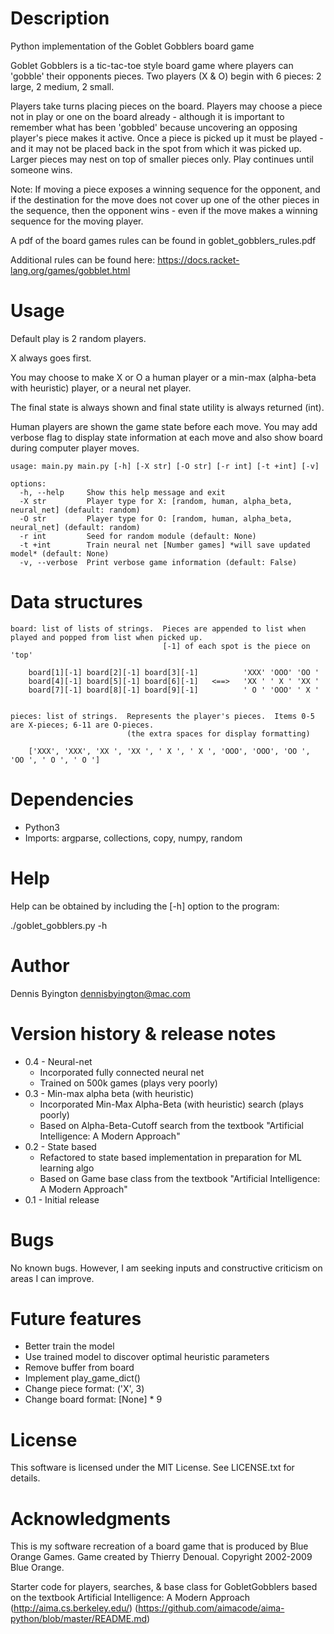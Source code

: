 # Description

Python implementation of the Goblet Gobblers board game

Goblet Gobblers is a tic-tac-toe style board game where players can 'gobble' their opponents pieces.
Two players (X & O) begin with 6 pieces: 2 large, 2 medium, 2 small.

Players take turns placing pieces on the board. Players may choose a piece not in play or one on the board
already - although it is important to remember what has been 'gobbled' because uncovering an opposing player's
piece makes it active.  Once a piece is picked up it must be played - and it may not be placed back in the spot
from which it was picked up.  Larger pieces may nest on top of smaller pieces only.  Play continues until someone wins.

Note: If moving a piece exposes a winning sequence for the opponent, and if the destination for the move
does not cover up one of the other pieces in the sequence, then the opponent wins - even if the move makes a
winning sequence for the moving player.

A pdf of the board games rules can be found in goblet_gobblers_rules.pdf

Additional rules can be found here: https://docs.racket-lang.org/games/gobblet.html


# Usage

Default play is 2 random players.  

X always goes first.

You may choose to make X or O a human player or a min-max (alpha-beta with heuristic) player, or a neural net player.  

The final state is always shown and final state utility is always returned (int).

Human players are shown the game state before each move.  You may add verbose flag to display state information at each move and also show board during computer player moves.


    usage: main.py main.py [-h] [-X str] [-O str] [-r int] [-t +int] [-v]

    options:
      -h, --help     Show this help message and exit
      -X str         Player type for X: [random, human, alpha_beta, neural_net] (default: random)
      -O str         Player type for O: [random, human, alpha_beta, neural_net] (default: random)
      -r int         Seed for random module (default: None)
      -t +int        Train neural net [Number games] *will save updated model* (default: None)      
      -v, --verbose  Print verbose game information (default: False)


# Data structures

    board: list of lists of strings.  Pieces are appended to list when played and popped from list when picked up.
                                      [-1] of each spot is the piece on 'top'

        board[1][-1] board[2][-1] board[3][-1]          'XXX' 'OOO' 'OO '
        board[4][-1] board[5][-1] board[6][-1]   <==>   'XX ' ' X ' 'XX '
        board[7][-1] board[8][-1] board[9][-1]          ' O ' 'OOO' ' X '


    pieces: list of strings.  Represents the player's pieces.  Items 0-5 are X-pieces; 6-11 are O-pieces.
                              (the extra spaces for display formatting)

        ['XXX', 'XXX', 'XX ', 'XX ', ' X ', ' X ', 'OOO', 'OOO', 'OO ', 'OO ', ' O ', ' O ']


# Dependencies

- Python3
- Imports: argparse, collections, copy, numpy, random


# Help

Help can be obtained by including the [-h] option to the program:

  ./goblet_gobblers.py -h


# Author

Dennis Byington
dennisbyington@mac.com


# Version history & release notes

- 0.4 - Neural-net 
    - Incorporated fully connected neural net
    - Trained on 500k games (plays very poorly)
- 0.3 - Min-max alpha beta (with heuristic) 
    - Incorporated Min-Max Alpha-Beta (with heuristic) search (plays poorly)
    - Based on Alpha-Beta-Cutoff search from the textbook "Artificial Intelligence: A Modern Approach"
- 0.2 - State based
    - Refactored to state based implementation in preparation for ML learning algo
    - Based on Game base class from the textbook "Artificial Intelligence: A Modern Approach"
- 0.1 - Initial release


# Bugs

No known bugs.  However, I am seeking inputs and constructive criticism on areas I can improve.


# Future features

- Better train the model
- Use trained model to discover optimal heuristic parameters
- Remove buffer from board
- Implement play_game_dict()
- Change piece format: ('X', 3)
- Change board format: \[None] * 9

# License

This software is licensed under the MIT License.  See LICENSE.txt for details.


# Acknowledgments

This is my software recreation of a board game that is produced by Blue Orange Games.
Game created by Thierry Denoual.  Copyright 2002-2009 Blue Orange.

Starter code for players, searches, & base class for GobletGobblers based on the textbook 
Artificial Intelligence: A Modern Approach (http://aima.cs.berkeley.edu/) (https://github.com/aimacode/aima-python/blob/master/README.md)
